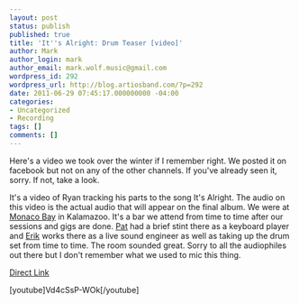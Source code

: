 ```yaml
---
layout: post
status: publish
published: true
title: 'It''s Alright: Drum Teaser [video]'
author: Mark
author_login: mark
author_email: mark.wolf.music@gmail.com
wordpress_id: 292
wordpress_url: http://blog.artiosband.com/?p=292
date: 2011-06-29 07:45:17.000000000 -04:00
categories:
- Uncategorized
- Recording
tags: []
comments: []
---
```

Here's a video we took over the winter if I remember right. We posted it on facebook but not on any of the other channels. If you've already seen it, sorry. If not, take a look.

It's a video of Ryan tracking his parts to the song It's Alright. The audio on this video is the actual audio that will appear on the final album. We were at <a title="Monaco Bay" href="http://www.monacobay.biz/">Monaco Bay</a> in Kalamazoo. It's a bar we attend from time to time after our sessions and gigs are done. <a title="Patrick (Keys, Vocals )" href="http://blog.artiosband.com/?page_id=155">Pat</a> had a brief stint there as a keyboard player and <a title="Erik (Guitar, Vocals)" href="http://blog.artiosband.com/?page_id=169">Erik</a> works there as a live sound engineer as well as taking up the drum set from time to time. The room sounded great. Sorry to all the audiophiles out there but I don't remember what we used to mic this thing.

<a title="Direct Link" href="http://www.youtube.com/user/artiosmusic#p/a/u/0/Vd4cSsP-WOk">Direct Link</a>

[youtube]Vd4cSsP-WOk[/youtube] 
